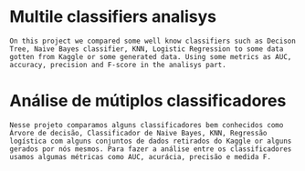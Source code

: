 # Multile classifiers analisys
	
	On this project we compared some well know classifiers such as Decison Tree, Naive Bayes classifier, KNN, Logistic Regression to some data gotten from Kaggle or some generated data. Using some metrics as AUC, accuracy, precision and F-score in the analisys part.
	
# Análise de mútiplos classificadores
	
	Nesse projeto comparamos alguns classificadores bem conhecidos como Árvore de decisão, Classificador de Naive Bayes, KNN, Regressão logística com alguns conjuntos de dados retirados do Kaggle or alguns gerados por nós mesmos. Para fazer a análise entre os classificadores usamos algumas métricas como AUC, acurácia, precisão e medida F.
